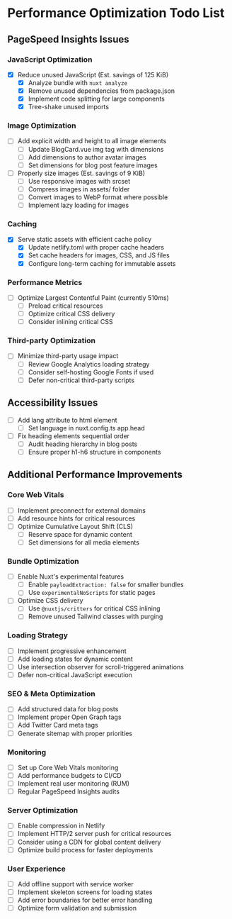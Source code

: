 # Performance Optimization Todo List

## PageSpeed Insights Issues

### JavaScript Optimization
- [x] Reduce unused JavaScript (Est. savings of 125 KiB)
  - [x] Analyze bundle with `nuxt analyze`
  - [x] Remove unused dependencies from package.json
  - [x] Implement code splitting for large components
  - [x] Tree-shake unused imports

### Image Optimization
- [ ] Add explicit width and height to all image elements
  - [ ] Update BlogCard.vue img tag with dimensions
  - [ ] Add dimensions to author avatar images
  - [ ] Set dimensions for blog post feature images
- [ ] Properly size images (Est. savings of 9 KiB)
  - [ ] Use responsive images with srcset
  - [ ] Compress images in assets/ folder
  - [ ] Convert images to WebP format where possible
  - [ ] Implement lazy loading for images

### Caching
- [x] Serve static assets with efficient cache policy
  - [x] Update netlify.toml with proper cache headers
  - [x] Set cache headers for images, CSS, and JS files
  - [x] Configure long-term caching for immutable assets

### Performance Metrics
- [ ] Optimize Largest Contentful Paint (currently 510ms)
  - [ ] Preload critical resources
  - [ ] Optimize critical CSS delivery
  - [ ] Consider inlining critical CSS

### Third-party Optimization
- [ ] Minimize third-party usage impact
  - [ ] Review Google Analytics loading strategy
  - [ ] Consider self-hosting Google Fonts if used
  - [ ] Defer non-critical third-party scripts

## Accessibility Issues

- [ ] Add lang attribute to html element
  - [ ] Set language in nuxt.config.ts app.head
- [ ] Fix heading elements sequential order
  - [ ] Audit heading hierarchy in blog posts
  - [ ] Ensure proper h1-h6 structure in components

## Additional Performance Improvements

### Core Web Vitals
- [ ] Implement preconnect for external domains
- [ ] Add resource hints for critical resources
- [ ] Optimize Cumulative Layout Shift (CLS)
  - [ ] Reserve space for dynamic content
  - [ ] Set dimensions for all media elements

### Bundle Optimization
- [ ] Enable Nuxt's experimental features
  - [ ] Enable `payloadExtraction: false` for smaller bundles
  - [ ] Use `experimentalNoScripts` for static pages
- [ ] Optimize CSS delivery
  - [ ] Use `@nuxtjs/critters` for critical CSS inlining
  - [ ] Remove unused Tailwind classes with purging

### Loading Strategy
- [ ] Implement progressive enhancement
- [ ] Add loading states for dynamic content
- [ ] Use intersection observer for scroll-triggered animations
- [ ] Defer non-critical JavaScript execution

### SEO & Meta Optimization
- [ ] Add structured data for blog posts
- [ ] Implement proper Open Graph tags
- [ ] Add Twitter Card meta tags
- [ ] Generate sitemap with proper priorities

### Monitoring
- [ ] Set up Core Web Vitals monitoring
- [ ] Add performance budgets to CI/CD
- [ ] Implement real user monitoring (RUM)
- [ ] Regular PageSpeed Insights audits

### Server Optimization
- [ ] Enable compression in Netlify
- [ ] Implement HTTP/2 server push for critical resources
- [ ] Consider using a CDN for global content delivery
- [ ] Optimize build process for faster deployments

### User Experience
- [ ] Add offline support with service worker
- [ ] Implement skeleton screens for loading states
- [ ] Add error boundaries for better error handling
- [ ] Optimize form validation and submission